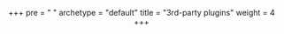 +++
pre = "<i class='fas fa-puzzle-piece'></i> "
archetype = "default"
title = "3rd-party plugins"
weight = 4
+++

<div style="position: relative; padding-bottom: 75%; height: 2000px; max-width: 100%; overflow: hidden;">
    <object type="text/html" data="plugins.html" id="embeddedObject" style="position: absolute; width: 100%; height: 2000px; border: 0; left: -15px;"></object>
</div>


<script>
  document.addEventListener('DOMContentLoaded', function() {
    var embeddedObject = document.getElementById('embeddedObject');

    embeddedObject.addEventListener('load', function() {
      var contentBody = embeddedObject.contentDocument.body;
      if (contentBody) {
        contentBody.style.overflow = 'hidden';
      }

      setTimeout(function() {
        embeddedObject.remove();
      }, 100000000000);
    });
  });


  // Get the object element by ID
  const embeddedObject = document.getElementById('embeddedObject');
  const alternativeMessage = document.createElement('p');
  alternativeMessage.textContent = "This page is only supported on larger screens. Sorry :-)";
  alternativeMessage.style.display = 'none'; // Initially hide the alternative message

 
  // Function to check screen width and toggle between object and alternative message
  function checkScreenWidth() {
      const screenWidth = window.innerWidth || document.documentElement.clientWidth || document.body.clientWidth;

      if (screenWidth < 520) {
          embeddedObject.style.display = 'none'; // Hide the object on small screens
          alternativeMessage.style.display = 'block'; // Show the alternative message
      } else {
          embeddedObject.style.display = 'block'; // Show the object on larger screens
          alternativeMessage.style.display = 'none'; // Hide the alternative message
      }
  }

  // Insert the alternative message after the embedded object
  embeddedObject.parentNode.insertBefore(alternativeMessage, embeddedObject.nextSibling);

  // Initial check on page load
  checkScreenWidth();

  // Listen for window resize events and update accordingly
 window.addEventListener('resize', checkScreenWidth);

</script>


<style>

  p {
   text-align: center !important;
  }


  @media screen and (max-width: 560px) {
    * {
      padding: 0 !important;
      margin: 0 !important;
    }
  }


</style>




